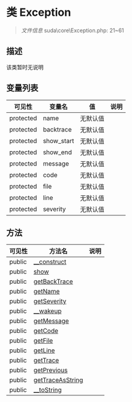 #  类 Exception

> *文件信息* suda\core\Exception.php: 21~61



## 描述

该类暂时无说明





## 变量列表
| 可见性 |  变量名  |  值| 说明 |
|--------|----|---|---|
| protected   | name | 无默认值 | | 
| protected   | backtrace | 无默认值 | | 
| protected   | show_start | 无默认值 | | 
| protected   | show_end | 无默认值 | | 
| protected   | message | 无默认值 | | 
| protected   | code | 无默认值 | | 
| protected   | file | 无默认值 | | 
| protected   | line | 无默认值 | | 
| protected   | severity | 无默认值 | | 



## 方法


| 可见性 | 方法名 | 说明 |
|--------|-------|------|
| public |[__construct](Exception/__construct.md) |  |
| public |[show](Exception/show.md) |  |
| public |[getBackTrace](Exception/getBackTrace.md) |  |
| public |[getName](Exception/getName.md) |  |
| public |[getSeverity](Exception/getSeverity.md) |  |
| public |[__wakeup](Exception/__wakeup.md) |  |
| public |[getMessage](Exception/getMessage.md) |  |
| public |[getCode](Exception/getCode.md) |  |
| public |[getFile](Exception/getFile.md) |  |
| public |[getLine](Exception/getLine.md) |  |
| public |[getTrace](Exception/getTrace.md) |  |
| public |[getPrevious](Exception/getPrevious.md) |  |
| public |[getTraceAsString](Exception/getTraceAsString.md) |  |
| public |[__toString](Exception/__toString.md) |  |
